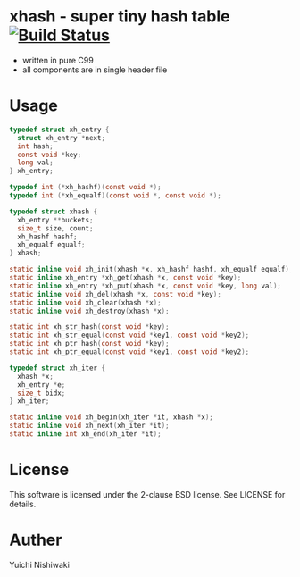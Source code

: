 # xhash - super tiny hash table [![Build Status](https://travis-ci.org/wasabiz/xhash.png)](https://travis-ci.org/wasabiz/xhash)

- written in pure C99
- all components are in single header file

# Usage

```c
typedef struct xh_entry {
  struct xh_entry *next;
  int hash;
  const void *key;
  long val;
} xh_entry;

typedef int (*xh_hashf)(const void *);
typedef int (*xh_equalf)(const void *, const void *);

typedef struct xhash {
  xh_entry **buckets;
  size_t size, count;
  xh_hashf hashf;
  xh_equalf equalf;
} xhash;

static inline void xh_init(xhash *x, xh_hashf hashf, xh_equalf equalf);
static inline xh_entry *xh_get(xhash *x, const void *key);
static inline xh_entry *xh_put(xhash *x, const void *key, long val);
static inline void xh_del(xhash *x, const void *key);
static inline void xh_clear(xhash *x);
static inline void xh_destroy(xhash *x);

static int xh_str_hash(const void *key);
static int xh_str_equal(const void *key1, const void *key2);
static int xh_ptr_hash(const void *key);
static int xh_ptr_equal(const void *key1, const void *key2);

typedef struct xh_iter {
  xhash *x;
  xh_entry *e;
  size_t bidx;
} xh_iter;

static inline void xh_begin(xh_iter *it, xhash *x);
static inline void xh_next(xh_iter *it);
static inline int xh_end(xh_iter *it);
```

# License

This software is licensed under the 2-clause BSD license. See LICENSE for details.

# Auther

Yuichi Nishiwaki
